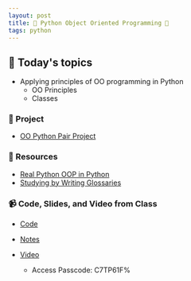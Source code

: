 ```yaml
---
layout: post
title: 🐍 Python Object Oriented Programming 🐍
tags: python
---
```


## 📅 Today's topics

- Applying principles of OO programming in Python
  - OO Principles
  - Classes

### 🎯  Project
- [OO Python Pair Project](https://classroom.github.com/g/NSfbt93V)

### 🔖 Resources

* [Real Python OOP in Python](https://realpython.com/python3-object-oriented-programming/)
* [Studying by Writing Glossaries](https://katiekodes.com/study-glossaries/)


### 📹 Code, Slides, and Video from Class

* [Code](https://github.com/momentum-pt-team-1/examples/blob/main/blackjack.py)
* [Notes](https://github.com/momentum-pt-team-1/notes/blob/main/python-object-oriented.md)
* [Video](https://us02web.zoom.us/rec/share/FZ0u49H4To2QK-7_BeE_2Isi9VgbcZ8dkERxcWllCnwLXwyCxrxiCu1113kATGeX.wPDBpkUPlIZQshTC)

  - Access Passcode: C7TP61F%


